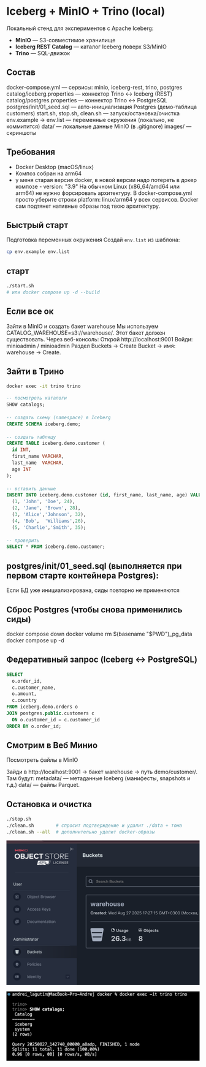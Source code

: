 # Iceberg + MinIO + Trino (local)

Локальный стенд для экспериментов с Apache Iceberg:  
- **MinIO** — S3-совместимое хранилище  
- **Iceberg REST Catalog** — каталог Iceberg поверх S3/MinIO  
- **Trino** — SQL-движок  

## Состав

docker-compose.yml — сервисы: minio, iceberg-rest, trino, postgres
catalog/iceberg.properties — коннектор Trino ↔ Iceberg (REST)
catalog/postgres.properties — коннектор Trino ↔ PostgreSQL
postgres/init/01_seed.sql — авто-инициализация Postgres (демо-таблица customers)
start.sh, stop.sh, clean.sh — запуск/остановка/очистка
env.example → env.list — переменные окружения (локально, не коммитится)
data/ — локальные данные MinIO (в .gitignore)
images/ — скриншоты

## Требования
- Docker Desktop (macOS/linux)
- Композ собран на arm64 
- у меня старая версия docker, в новой версии надо потереть в докер композе - version: "3.9"
На обычном Linux (x86_64/amd64 или arm64) не нужно форсировать архитектуру. 
В docker-compose.yml просто уберите строки platform: linux/arm64 у всех сервисов. Docker сам подтянет нативные образы под твою архитектуру.

## Быстрый старт

Подготовка переменных окружения
Создай `env.list` из шаблона:
``` bash
cp env.example env.list
```

## старт 
``` bash
./start.sh
# или docker compose up -d --build
```

## Если все ок 

Зайти в MinIO и создать бакет warehouse
Мы используем CATALOG_WAREHOUSE=s3://warehouse/. Этот бакет должен существовать.
Через веб-консоль:
Открой http://localhost:9001
Войди: minioadmin / minioadmin
Раздел Buckets → Create Bucket → имя: warehouse → Create.

## Зайти в Трино 
``` bash 
docker exec -it trino trino
```

``` sql 
-- посмотреть каталоги
SHOW catalogs;

-- создать схему (namespace) в Iceberg
CREATE SCHEMA iceberg.demo;

-- создать таблицу
CREATE TABLE iceberg.demo.customer (
  id INT,
  first_name VARCHAR,
  last_name  VARCHAR,
  age INT
);

-- вставить данные
INSERT INTO iceberg.demo.customer (id, first_name, last_name, age) VALUES
  (1, 'John', 'Doe', 24),
  (2, 'Jane', 'Brown', 28),
  (3, 'Alice','Johnson', 32),
  (4, 'Bob',  'Williams',26),
  (5, 'Charlie','Smith', 35);

-- проверить
SELECT * FROM iceberg.demo.customer;
```

## postgres/init/01_seed.sql (выполняется при первом старте контейнера Postgres):

Если БД уже инициализирована, сиды повторно не применяются

## Сброс  Postgres (чтобы снова применились сиды)

docker compose down
docker volume rm $(basename "$PWD")_pg_data
docker compose up -d

## Федеративный запрос (Iceberg ↔ PostgreSQL)

``` sql 
SELECT
  o.order_id,
  c.customer_name,
  o.amount,
  c.country
FROM iceberg.demo.orders o
JOIN postgres.public.customers c
  ON o.customer_id = c.customer_id
ORDER BY o.order_id;
``` 
## Смотрим в Веб Минио 

Посмотреть файлы в MinIO

Зайди в http://localhost:9001
 → бакет warehouse → путь demo/customer/.
Там будут:
metadata/ — метаданные Iceberg (манифесты, snapshots и т.д.)
data/ — файлы Parquet.


## Остановка и очистка
``` bash 
./stop.sh
./clean.sh        # спросит подтверждение и удалит ./data + тома
./clean.sh --all  # дополнительно удалит docker-образы
``` 



![MinIO Console](images/minio.png)

![Trino Console](images/trini.png)


